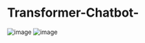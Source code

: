 # Transformer-Chatbot-

![image](https://github.com/Jsonseok/Transformer-Chatbot-/assets/112038669/f0000096-f3f5-4f23-b1cf-7510a2f6c713)
![image](https://github.com/Jsonseok/Transformer-Chatbot-/assets/112038669/a07d9265-5864-42ba-a1b5-14b20b044fd4)
